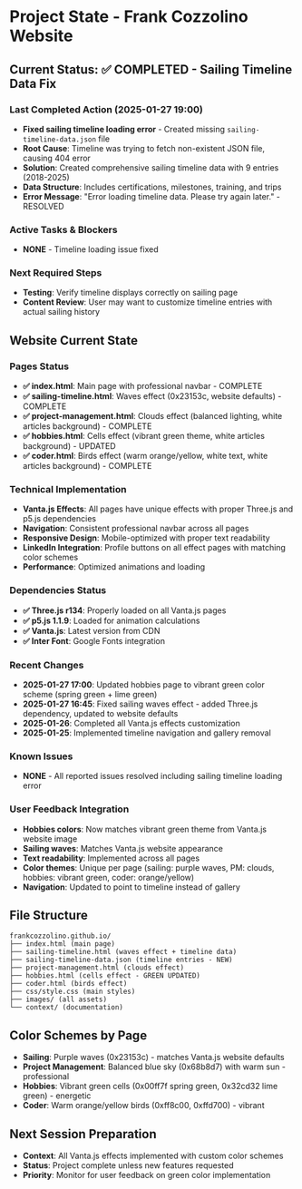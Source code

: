 # Project State - Frank Cozzolino Website

## Current Status: ✅ COMPLETED - Sailing Timeline Data Fix

### Last Completed Action (2025-01-27 19:00)
- **Fixed sailing timeline loading error** - Created missing `sailing-timeline-data.json` file
- **Root Cause**: Timeline was trying to fetch non-existent JSON file, causing 404 error
- **Solution**: Created comprehensive sailing timeline data with 9 entries (2018-2025)
- **Data Structure**: Includes certifications, milestones, training, and trips
- **Error Message**: "Error loading timeline data. Please try again later." - RESOLVED

### Active Tasks & Blockers
- **NONE** - Timeline loading issue fixed

### Next Required Steps
- **Testing**: Verify timeline displays correctly on sailing page
- **Content Review**: User may want to customize timeline entries with actual sailing history

## Website Current State

### Pages Status
- **✅ index.html**: Main page with professional navbar - COMPLETE
- **✅ sailing-timeline.html**: Waves effect (0x23153c, website defaults) - COMPLETE
- **✅ project-management.html**: Clouds effect (balanced lighting, white articles background) - COMPLETE  
- **✅ hobbies.html**: Cells effect (vibrant green theme, white articles background) - UPDATED
- **✅ coder.html**: Birds effect (warm orange/yellow, white text, white articles background) - COMPLETE

### Technical Implementation
- **Vanta.js Effects**: All pages have unique effects with proper Three.js and p5.js dependencies
- **Navigation**: Consistent professional navbar across all pages
- **Responsive Design**: Mobile-optimized with proper text readability
- **LinkedIn Integration**: Profile buttons on all effect pages with matching color schemes
- **Performance**: Optimized animations and loading

### Dependencies Status
- **✅ Three.js r134**: Properly loaded on all Vanta.js pages
- **✅ p5.js 1.1.9**: Loaded for animation calculations
- **✅ Vanta.js**: Latest version from CDN
- **✅ Inter Font**: Google Fonts integration

### Recent Changes
- **2025-01-27 17:00**: Updated hobbies page to vibrant green color scheme (spring green + lime green)
- **2025-01-27 16:45**: Fixed sailing waves effect - added Three.js dependency, updated to website defaults
- **2025-01-26**: Completed all Vanta.js effects customization
- **2025-01-25**: Implemented timeline navigation and gallery removal

### Known Issues
- **NONE** - All reported issues resolved including sailing timeline loading error

### User Feedback Integration
- **Hobbies colors**: Now matches vibrant green theme from Vanta.js website image
- **Sailing waves**: Matches Vanta.js website appearance
- **Text readability**: Implemented across all pages
- **Color themes**: Unique per page (sailing: purple waves, PM: clouds, hobbies: vibrant green, coder: orange/yellow)
- **Navigation**: Updated to point to timeline instead of gallery

## File Structure
```
frankcozzolino.github.io/
├── index.html (main page)
├── sailing-timeline.html (waves effect + timeline data)
├── sailing-timeline-data.json (timeline entries - NEW)
├── project-management.html (clouds effect)
├── hobbies.html (cells effect - GREEN UPDATED)
├── coder.html (birds effect)
├── css/style.css (main styles)
├── images/ (all assets)
└── context/ (documentation)
```

## Color Schemes by Page
- **Sailing**: Purple waves (0x23153c) - matches Vanta.js website defaults
- **Project Management**: Balanced blue sky (0x68b8d7) with warm sun - professional
- **Hobbies**: Vibrant green cells (0x00ff7f spring green, 0x32cd32 lime green) - energetic
- **Coder**: Warm orange/yellow birds (0xff8c00, 0xffd700) - vibrant

## Next Session Preparation
- **Context**: All Vanta.js effects implemented with custom color schemes
- **Status**: Project complete unless new features requested
- **Priority**: Monitor for user feedback on green color implementation